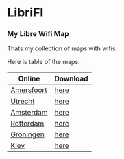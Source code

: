 # LibriFI
### My Libre Wifi Map

Thats my collection of maps with wifis.

Here is table of the maps:

| Online     | Download |
|------------|----------|
| [Amersfoort](https://osm.quelltextlich.at/viewer-js.html?kml_url=https%3A%2F%2Fraw.githubusercontent.com%2Fnekotov%2FLibriFI%2Fmain%2Fmaps%2Fkml%2FAmersfoort.kml) |   [here](https://raw.githubusercontent.com/nekotov/LibriFI/main/maps/kml/Amersfoort.kml)   |
| [Utrecht](https://osm.quelltextlich.at/viewer-js.html?kml_url=https%3A%2F%2Fraw.githubusercontent.com%2Fnekotov%2FLibriFI%2Fmain%2Fmaps%2Fkml%2FUtrecht.kml) |   [here](https://raw.githubusercontent.com/nekotov/LibriFI/main/maps/kml/Utrecht.kml)   |
| [Amsterdam](https://osm.quelltextlich.at/viewer-js.html?kml_url=https://raw.githubusercontent.com/nekotov/LibriFI/main/maps/kml/Amsterdam.kml) |   [here](https://raw.githubusercontent.com/nekotov/LibriFI/main/maps/kml/Amsterdam.kml)   |
| [Rotterdam](https://osm.quelltextlich.at/viewer-js.html?kml_url=https://raw.githubusercontent.com/nekotov/LibriFI/main/maps/kml/Rotterdam.kml)   | [here](https://raw.githubusercontent.com/nekotov/LibriFI/main/maps/kml/Rotterdam.kml) |
| [Groningen](https://osm.quelltextlich.at/viewer-js.html?kml_url=https://raw.githubusercontent.com/nekotov/LibriFI/main/maps/kml/Groningen.kml) |   [here](https://raw.githubusercontent.com/nekotov/LibriFI/main/maps/kml/Groningen.kml)   |
| [Kiev](https://osm.quelltextlich.at/viewer-js.html?kml_url=https://raw.githubusercontent.com/nekotov/LibriFI/main/maps/kml/Kiev.kml) |   [here](https://raw.githubusercontent.com/nekotov/LibriFI/main/maps/kml/Kiev.kml)   |